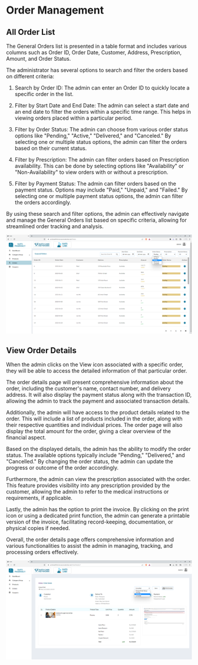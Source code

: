 # Order Management

## All Order List

The General Orders list is presented in a table format and includes various columns such as Order ID, Order Date, Customer, Address, Prescription, Amount, and Order Status.

The administrator has several options to search and filter the orders based on different criteria:

1. Search by Order ID: The admin can enter an Order ID to quickly locate a specific order in the list.

2. Filter by Start Date and End Date: The admin can select a start date and an end date to filter the orders within a specific time range. This helps in viewing orders placed within a particular period.

3. Filter by Order Status: The admin can choose from various order status options like "Pending," "Active," "Delivered," and "Canceled." By selecting one or multiple status options, the admin can filter the orders based on their current status.

4. Filter by Prescription: The admin can filter orders based on Prescription availability. This can be done by selecting options like "Availability" or "Non-Availability" to view orders with or without a prescription.

5. Filter by Payment Status: The admin can filter orders based on the payment status. Options may include "Paid," "Unpaid," and "Failed." By selecting one or multiple payment status options, the admin can filter the orders accordingly.

By using these search and filter options, the admin can effectively navigate and manage the General Orders list based on specific criteria, allowing for streamlined order tracking and analysis.

![Logo](./images/pharma/order-list.png)

## View Order Details

When the admin clicks on the View icon associated with a specific order, they will be able to access the detailed information of that particular order.

The order details page will present comprehensive information about the order, including the customer's name, contact number, and delivery address. It will also display the payment status along with the transaction ID, allowing the admin to track the payment and associated transaction details.

Additionally, the admin will have access to the product details related to the order. This will include a list of products included in the order, along with their respective quantities and individual prices. The order page will also display the total amount for the order, giving a clear overview of the financial aspect.

Based on the displayed details, the admin has the ability to modify the order status. The available options typically include "Pending," "Delivered," and "Cancelled." By changing the order status, the admin can update the progress or outcome of the order accordingly.

Furthermore, the admin can view the prescription associated with the order. This feature provides visibility into any prescription provided by the customer, allowing the admin to refer to the medical instructions or requirements, if applicable.

Lastly, the admin has the option to print the invoice. By clicking on the print icon or using a dedicated print function, the admin can generate a printable version of the invoice, facilitating record-keeping, documentation, or physical copies if needed.

Overall, the order details page offers comprehensive information and various functionalities to assist the admin in managing, tracking, and processing orders effectively.

![Logo](./images/pharma/order-details.png)
